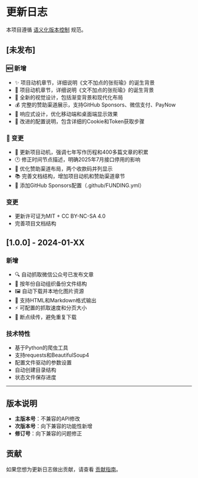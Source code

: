 # 更新日志

本项目遵循 [语义化版本控制](https://semver.org/lang/zh-CN/) 规范。

## [未发布]

### 🆕 新增
- ✨ 项目动机章节，详细说明《文不加点的张衔瑜》的诞生背景
- 🎯 项目动机章节，详细说明《文不加点的张衔瑜》的诞生背景
- 🎨 全新的视觉设计，包括渐变背景和现代化布局
- 💰 完整的赞助渠道展示，支持GitHub Sponsors、微信支付、PayNow
- 📱 响应式设计，优化移动端和桌面端显示效果
- 🔧 改进的配置说明，包含详细的Cookie和Token获取步骤

### 🔄 变更
- 📝 更新项目动机，强调七年写作历程和400多篇文章的积累
- 🕐 修正时间节点描述，明确2025年7月接口停用的影响
- 🎨 优化赞助渠道布局，两个收款码并列显示
- 📚 完善文档结构，增加项目动机和赞助渠道章节
- 🔗 添加GitHub Sponsors配置（.github/FUNDING.yml）

### 变更
- 更新许可证为MIT + CC BY-NC-SA 4.0
- 完善项目文档结构

## [1.0.0] - 2024-01-XX

### 新增
- 🔍 自动抓取微信公众号已发布文章
- 📁 按年份自动组织备份文件结构
- 🖼️ 自动下载并本地化图片资源
- 📝 支持HTML和Markdown格式输出
- ⚡ 可配置的抓取速度和分页大小
- 🔄 断点续传，避免重复下载

### 技术特性
- 基于Python的爬虫工具
- 支持requests和BeautifulSoup4
- 配置文件驱动的参数设置
- 自动创建目录结构
- 状态文件保存进度

---

## 版本说明

- **主版本号**：不兼容的API修改
- **次版本号**：向下兼容的功能性新增
- **修订号**：向下兼容的问题修正

## 贡献

如果您想为更新日志做出贡献，请查看 [贡献指南](CONTRIBUTING.md)。
